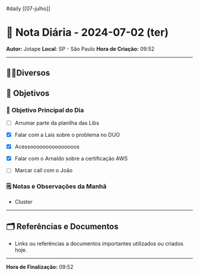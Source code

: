 #daily
[[07-julho]]
# 📅 Nota Diária - 2024-07-02 (ter)

**Autor:** Jotape
**Local**: SP - São Paulo
**Hora de Criação:** 09:52

---
## 🤝🏻Diversos

## 🌄 Objetivos
### 🎯 Objetivo Principal do Dia
- [ ] Arrumar parte da planilha das Libs
- [x] Falar com a Lais sobre o problema no DUO
- [x] Acessooooooooooooooos
- [x] Falar com o Arnaldo sobre a certificação AWS 
- [ ] Marcar call com o João


### 🗒️ Notas e Observações da Manhã
- Cluster
---
## 🗂️ Referências e Documentos
- Links ou referências a documentos importantes utilizados ou criados hoje.

---

**Hora de Finalização:** 09:52
